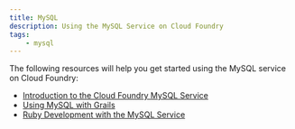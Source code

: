 ```yaml
---
title: MySQL
description: Using the MySQL Service on Cloud Foundry
tags:
    - mysql
---
```


The following resources will help you get started using the MySQL service on Cloud Foundry:

+ [Introduction to the Cloud Foundry MySQL Service](/services/mysql/mysql.html)
+ [Using MySQL with Grails](/services/mysql/grails-mysql.html)
+ [Ruby Development with the MySQL Service](/services/mysql/ruby-mysql.html)
